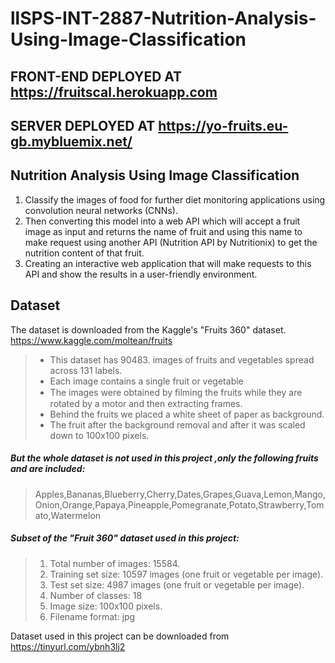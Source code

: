 # llSPS-INT-2887-Nutrition-Analysis-Using-Image-Classification
## FRONT-END DEPLOYED AT https://fruitscal.herokuapp.com
## SERVER DEPLOYED AT https://yo-fruits.eu-gb.mybluemix.net/
## Nutrition Analysis Using Image Classification
1. Classify the images of food for further diet monitoring applications using convolution neural networks (CNNs).
2. Then converting this model into a web API which will accept a fruit image as input and returns the name of fruit and using this name to make request using another API (Nutrition API by Nutritionix) to get the nutrition content of that fruit.
3. Creating an interactive web application that will make requests to this API and show the results in a user-friendly environment.

## Dataset 
The dataset is downloaded from the Kaggle's "Fruits 360" dataset. https://www.kaggle.com/moltean/fruits
>* This dataset has 90483. images of fruits and vegetables spread across 131 labels.
>* Each image contains a single fruit or vegetable
>* The images were obtained by ﬁlming the fruits while they are rotated by a motor and then extracting frames. 
>* Behind the fruits we placed a white sheet of paper as background.
>* The fruit after the background removal and after it was scaled down to 100x100 pixels.

##### But the whole dataset is not used in this project ,only the following fruits and are included: 
 > Apples,Bananas,Blueberry,Cherry,Dates,Grapes,Guava,Lemon,Mango,Onion,Orange,Papaya,Pineapple,Pomegranate,Potato,Strawberry,Tomato,Watermelon

##### Subset of the "Fruit 360" dataset used in this project:
>1. Total number of images: 15584.
>2. Training set size: 10597 images (one fruit or vegetable per image).
>3. Test set size: 4987 images (one fruit or vegetable per image).
>4. Number of classes: 18
>5. Image size: 100x100 pixels.
>6. Filename format: jpg

Dataset used in this project can be downloaded from 
https://tinyurl.com/ybnh3lj2
